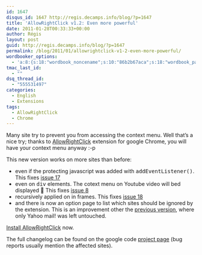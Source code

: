 ```yaml
---
id: 1647
disqus_id: 1647 http://regis.decamps.info/blog/?p=1647
title: 'AllowRightClick v1.2: Even more powerful'
date: 2011-01-28T00:33:33+00:00
author: Régis
layout: post
guid: http://regis.decamps.info/blog/?p=1647
permalink: /blog/2011/01/allowrightclick-v1-2-even-more-powerful/
wordbooker_options:
  - 'a:8:{s:18:"wordbook_noncename";s:10:"86b2b67aca";s:18:"wordbook_page_post";s:4:"-100";s:18:"wordbook_orandpage";s:1:"2";s:23:"wordbook_default_author";s:1:"1";s:23:"wordbook_extract_length";s:3:"256";s:19:"wordbook_actionlink";s:3:"300";s:18:"wordbook_attribute";s:0:"";s:29:"wordbooker_status_update_text";s:33:"New blog post :  %title% - %link%";}'
tmac_last_id:
  - ""
dsq_thread_id:
  - "555531497"
categories:
  - English
  - Extensions
tags:
  - AllowRightClick
  - Chrome
---
```

Many site try to prevent you from accessing the context menu. Well that’s a nice try; thanks to [AllowRightClick](http://regis.decamps.info/blog/projects/allow-rightclickextension-for-google-chrome/) extension for google Chrome, you will have your context menu anyway :-p

This new version works on more sites than before:

  * even if the protecting javascript was added with <tt>addEventListener()</tt>. This fixes [issue 17](http://code.google.com/p/regis/issues/detail?id=17)
  * even on <tt>div</tt> elements. The cotext menu on Youtube video will bed displayed 🙂 This fixes [issue 8](http://code.google.com/p/regis/issues/detail?id=8)
  * recursively applied on in frames. This fixes [issue 18](http://code.google.com/p/regis/issues/detail?id=18)
  * and there is now an option page to list which sites should be ignored by the extension. This is an improvement other the [previous version](http://regis.decamps.info/blog/2010/09/allowrigtclick-v1-1/), where only Yahoo mail! was left untouched. 

[Install AllowRightClick](https://chrome.google.com/extensions/detail/hompjdfbfmmmgflfjdlnkohcplmboaeo) now.

The full changelog can be found on the google code [project page](http://code.google.com/p/regis/issues/list?can=1&q=label:Milestone-AllowRightClick1.2) (bug reports usually mention the affected sites).
